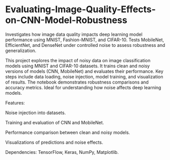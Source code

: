 # Evaluating-Image-Quality-Effects-on-CNN-Model-Robustness
Investigates how image data quality impacts deep learning model performance using MNIST, Fashion-MNIST, and CIFAR-10. Tests MobileNet, EfficientNet, and DenseNet under controlled noise to assess robustness and generalization.

This project explores the impact of noisy data on image classification models using MNIST and CIFAR-10 datasets. It trains clean and noisy versions of models (CNN, MobileNet) and evaluates their performance. Key steps include data loading, noise injection, model training, and visualization of results. The notebook demonstrates robustness comparisons and accuracy metrics. Ideal for understanding how noise affects deep learning models.

Features:

Noise injection into datasets.

Training and evaluation of CNN and MobileNet.

Performance comparison between clean and noisy models.

Visualizations of predictions and noise effects.

Dependencies: TensorFlow, Keras, NumPy, Matplotlib.
